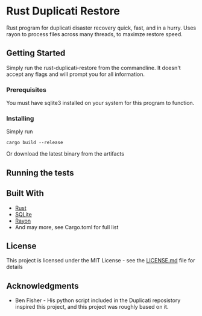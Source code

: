 # Rust Duplicati Restore

Rust program for duplicati disaster recovery quick, fast, and in a hurry.
Uses rayon to process files across many threads, to maximze restore speed.

## Getting Started

Simply run the rust-duplicati-restore from the commandline.
It doesn't accept any flags and will prompt you for all information.

### Prerequisites

You must have sqlite3 installed on your system for this program to function.


### Installing

Simply run
```
cargo build --release
```

Or download the latest binary from the artifacts

## Running the tests


## Built With

* [Rust](https://www.rust-lang.org/) 
* [SQLite](https://www.sqlite.org)
* [Rayon](https://github.com/rayon-rs/rayon)
* And may more, see Cargo.toml for full list

## License

This project is licensed under the MIT License - see the [LICENSE.md](LICENSE.md) file for details

## Acknowledgments

* Ben Fisher - His python script included in the Duplicati reposistory inspired
  this project, and this project was roughly based on it.

